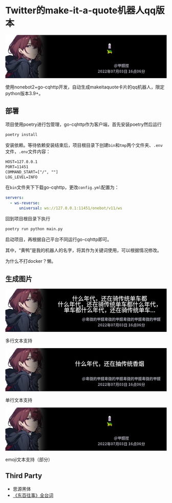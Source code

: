 # Twitter的make-it-a-quote机器人qq版本

![example](assets/114514-emoji-multiline-line.jpg)

使用nonebot2+go-cqhttp开发，自动生成makeitaquote卡片的qq机器人，限定python版本3.9+。

## 部署


项目使用poetry进行包管理，go-cqhttp作为客户端，首先安装poetry然后运行

```bash
poetry install
```

安装依赖。等待依赖安装结束后，项目根目录下创建`bin`和`tmp`两个文件夹、`.env`文件，`.env`文件内容：

```
HOST=127.0.0.1
PORT=11451
COMMAND_START=["/", ""]
LOG_LEVEL=INFO
```

在`bin`文件夹下下载go-cqhttp，更改`config.yml`配置为：

```yml
servers:
  - ws-reverse:
      universal: ws://127.0.0.1:11451/onebot/v11/ws
```

回到项目根目录下执行

```bash
poetry run python main.py
```

启动项目，再根据自己平台不同运行go-cqhttp即可。

其中，“黄鸭”是我的机器人的名字，将其作为关键词使用，可以根据情况修改。

为什么不打docker？懒。

## 生成图片

![多行文本](./assets/114514-multi-line.jpg)

多行文本支持


![单行文本](./assets/114514-single-line.jpg)

单行文本支持


![emoji文本](./assets/114514-emoji-multiline-line.jpg)

emoji文本支持（部分）

## Third Party

- 思源黑体
- [《东百往事》全台词](https://www.bilibili.com/read/cv8179289/)
